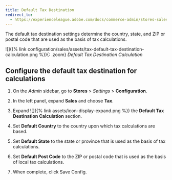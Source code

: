 ```yaml
---
title: Default Tax Destination
redirect_to:
  - https://experienceleague.adobe.com/docs/commerce-admin/stores-sales/site-store/taxes/tax-class.html#default-tax-destination
---
```


The default tax destination settings determine the country, state, and ZIP or postal code that are used as the basis of tax calculations.

![]({% link configuration/sales/assets/tax-default-tax-destination-calculation.png %}){: .zoom}
_Default Tax Destination Calculation_

## Configure the default tax destination for calculations

1. On the _Admin_ sidebar, go to **Stores** > _Settings_ > **Configuration**.

1. In the left panel, expand **Sales** and choose **Tax**.

1. Expand ![]({% link assets/icon-display-expand.png %}) the **Default Tax Destination Calculation** section.

1. Set **Default Country** to the country upon which tax calculations are based.

1. Set **Default State** to the state or province that is used as the basis of tax calculations.

1. Set **Default Post Code** to the ZIP or postal code that is used as the basis of local tax calculations.

1. When complete, click <span class="btn">Save Config</span>.
